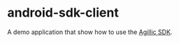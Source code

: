 # android-sdk-client

A demo application that show how to use the [Agillic SDK](https://gitlab.com/agillic/agillic-android-sdk). 
